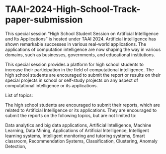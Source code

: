 # TAAI-2024-High-School-Track-paper-submission

This special session “High School Student Session on Artificial Intelligence and Its Applications” is hosted under TAAI 2024. Artificial intelligence has shown remarkable successes in various real-world applications. The applications of computation intelligence are now shaping the way in various domains, such as businesses, governments, and educational institutions.

This special session provides a platform for high school students to increase their participation in the field of computational intelligence. The high school students are encouraged to submit the report or results on their special projects in school or self-study projects on any aspect of computational intelligence or its applications.


List of topics:

The high school students are encouraged to submit their reports, which are related to Artificial Intelligence or its applications. They are encouraged to submit the reports on the following topics, but are not limited to:

Data analytics and big data applications, 
Artificial Intelligence, 
Machine Learning, 
Data Mining, 
Applications of Artificial Intelligence, 
Intelligent learning systems, 
Intelligent monitoring and tutoring systems, 
Smart classroom, 
Recommendation Systems, 
Classification, 
Clustering, 
Anomaly Detection, 
